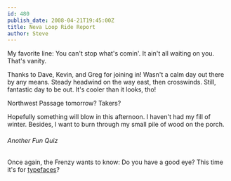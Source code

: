```yaml
---
id: 480
publish_date: 2008-04-21T19:45:00Z
title: Neva Loop Ride Report
author: Steve
---
```

  
My favorite line: You can't stop what's comin'. It ain't all waiting on you. That's vanity.

Thanks to Dave, Kevin, and Greg for joining in! Wasn't a calm day out there by any means. Steady headwind on the way east, then crosswinds. Still, fantastic day to be out. It's cooler than it looks, tho!

Northwest Passage tomorrow? Takers?

Hopefully something will blow in this afternoon. I haven't had my fill of winter. Besides, I want to burn through my small pile of wood on the porch.

###### Another Fun Quiz

Once again, the Frenzy wants to know: Do you have a good eye? This time it's for [typefaces](http://ajax.sayitaintslow.com/fontgame/)?